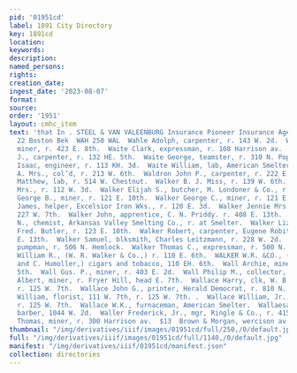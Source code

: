 ```yaml
---
pid: '01951cd'
label: 1891 City Directory
key: 1891cd
location: 
keywords: 
description: 
named_persons: 
rights: 
creation_date: 
ingest_date: '2023-08-07'
format: 
source: 
order: '1951'
layout: cmhc_item
text: 'that In . STEEL & VAN VALEENBURG Insurance Pioneer Insurance Agency, 21 and
  22 Boston Bek  WAH 250 WAL  Wahle Adolph, carpenter, r. 143 W. 2d.  Waibl Michael,
  miner, r. 423 E. 8th.  Waite Clark, expressman, r. 108 Harrison av.  Waite Frank
  J., carpenter, r. 132 HE. 5th.  Waite George, teamster, r. 310 N. Poplar.  Waite
  Isaac, engineer, r. 113 KH. 3d.  Waite William, lab, American Smelter.  Walden M.
  A. Mrs., col’d, r. 213 W. 6th.  Waldron John P., carpenter, r. 222 E. 7th.  Walisch
  Matthew, lab, r. 514 W. Chestnut.  Walker B. J. Miss, r. 139 W. 6th.  Walker Catherine
  Mrs., r. 112 W. 3d.  Walker Elijah S., butcher, M. Londoner & Co., r. 314 E. 3d.  Walker
  George B., miner, r. 121 E. 10th.  Walker George C., miner, r. 121 E. 10th.  Walker
  James, helper, Excelsior Iron Wks., r. 120 E. 3d.  Walker Jennie Mrs., col’d, r.
  227 W. 7th.  Walker John, apprentice, C. N. Priddy. r. 408 E. 13th.  Walker John
  N., chemist, Arkansas Valley Smelting Co., r. at Smelter.  Walker Lizzie Miss, clk,
  Fred. Butler, r. 123 E. 10th.  Walker Robert, carpenter, Eugene Robitaille, r. 408
  E. 13th.  Walker Samuel, blksmith, Charles Leitzmann, r. 228 W. 2d.  Walker Thomas,
  pumpman, r. 506 N. Hemlock.  Walker Thomas C., expressman, r. 500 N. Pine.  Walker
  William R., (W. R. Walker & Co.,) r. 110 E. 6th.  WALKER W.R. &CO., (W. R. Walker
  and C. Humoller,) cigars and tobacco, 110 EH. 6th.  Wall Archie, miner, r. 213 E.
  5th.  Wall Gus. P., miner, r. 403 E. 2d.  Wall Philip M., collector, 5 Quincy Blk.  Wallace
  Albert, miner, r. Fryer Hill, head E. 7th.  Wallace Harry, clk, W. B. Felker & Co.,
  r. 125 W. 7th.  Wallace John G., printer, Herald Democrat, r. 810 N. Poplar.  Wallace
  William, florist, 111 W. 7th, r. 125 W. 7th. .  Wallace William, Jr., carpenter,
  r. 125 W. 7th.  Wallace W.K., furnaceman, American Smelter.  Wallaesa George H.,
  barber, 1044 W. 2d.  Waller Frederick, Jr., mgr, Ringle & Co., r. 415 W. 4th.  Waller
  Thomas, miner, r. 300 Harrison av.  $13  Brown & Morgan, wercison av. Leading. Hatters    '
thumbnail: "/img/derivatives/iiif/images/01951cd/full/250,/0/default.jpg"
full: "/img/derivatives/iiif/images/01951cd/full/1140,/0/default.jpg"
manifest: "/img/derivatives/iiif/01951cd/manifest.json"
collection: directories
---
```

